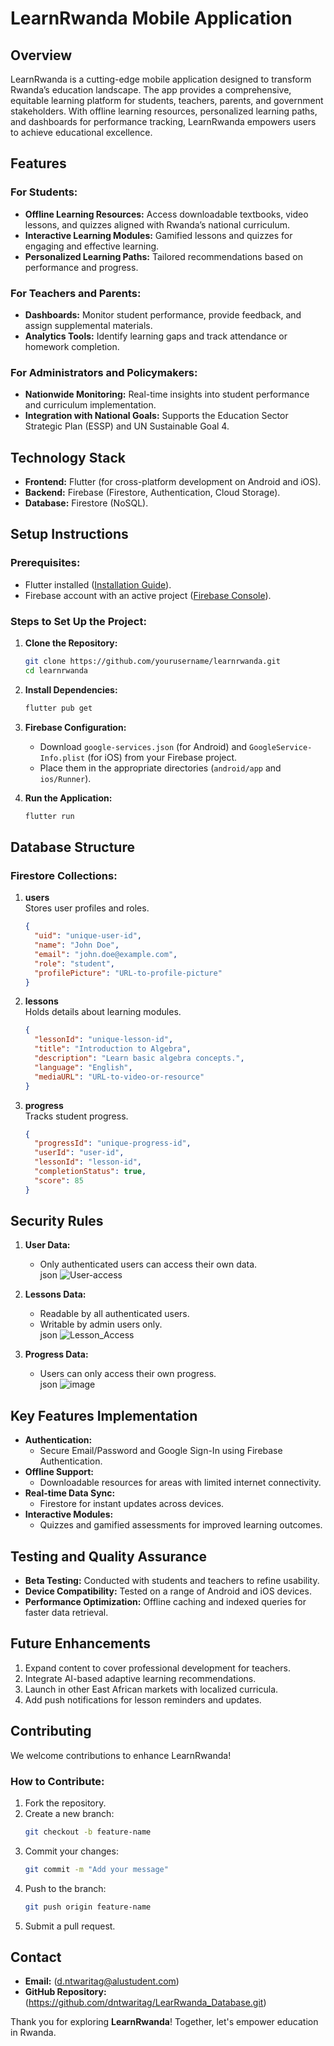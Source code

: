 # **LearnRwanda Mobile Application**  

## **Overview**  
LearnRwanda is a cutting-edge mobile application designed to transform Rwanda’s education landscape. The app provides a comprehensive, equitable learning platform for students, teachers, parents, and government stakeholders. With offline learning resources, personalized learning paths, and dashboards for performance tracking, LearnRwanda empowers users to achieve educational excellence.  


## **Features**  
### **For Students:**  
- **Offline Learning Resources:** Access downloadable textbooks, video lessons, and quizzes aligned with Rwanda’s national curriculum.  
- **Interactive Learning Modules:** Gamified lessons and quizzes for engaging and effective learning.  
- **Personalized Learning Paths:** Tailored recommendations based on performance and progress.  

### **For Teachers and Parents:**  
- **Dashboards:** Monitor student performance, provide feedback, and assign supplemental materials.  
- **Analytics Tools:** Identify learning gaps and track attendance or homework completion.  

### **For Administrators and Policymakers:**  
- **Nationwide Monitoring:** Real-time insights into student performance and curriculum implementation.  
- **Integration with National Goals:** Supports the Education Sector Strategic Plan (ESSP) and UN Sustainable Goal 4.  


## **Technology Stack**  
- **Frontend:** Flutter (for cross-platform development on Android and iOS).  
- **Backend:** Firebase (Firestore, Authentication, Cloud Storage).  
- **Database:** Firestore (NoSQL).  


## **Setup Instructions**  
### **Prerequisites:**  
- Flutter installed ([Installation Guide](https://flutter.dev/docs/get-started/install)).  
- Firebase account with an active project ([Firebase Console](https://console.firebase.google.com)).  

### **Steps to Set Up the Project:**  
1. **Clone the Repository:**  
   ```bash
   git clone https://github.com/yourusername/learnrwanda.git
   cd learnrwanda
   ```

2. **Install Dependencies:**  
   ```bash
   flutter pub get
   ```

3. **Firebase Configuration:**  
   - Download `google-services.json` (for Android) and `GoogleService-Info.plist` (for iOS) from your Firebase project.  
   - Place them in the appropriate directories (`android/app` and `ios/Runner`).  

4. **Run the Application:**  
   ```bash
   flutter run
   ```


## **Database Structure**  
### **Firestore Collections:**  
1. **users**  
   Stores user profiles and roles.  
   ```json
   {
     "uid": "unique-user-id",
     "name": "John Doe",
     "email": "john.doe@example.com",
     "role": "student",
     "profilePicture": "URL-to-profile-picture"
   }
   ```

2. **lessons**  
   Holds details about learning modules.  
   ```json
   {
     "lessonId": "unique-lesson-id",
     "title": "Introduction to Algebra",
     "description": "Learn basic algebra concepts.",
     "language": "English",
     "mediaURL": "URL-to-video-or-resource"
   }
   ```

3. **progress**  
   Tracks student progress.  
   ```json
   {
     "progressId": "unique-progress-id",
     "userId": "user-id",
     "lessonId": "lesson-id",
     "completionStatus": true,
     "score": 85
   }
   ```


## **Security Rules**  
1. **User Data:**  
   - Only authenticated users can access their own data.  
  json
   ![User-access](https://github.com/user-attachments/assets/68efb3f7-1126-4994-96cb-93a6b8b3760b)

2. **Lessons Data:**  
   - Readable by all authenticated users.  
   - Writable by admin users only.  
   json
   ![Lesson_Access](https://github.com/user-attachments/assets/0fe4866b-9022-43ac-9465-98f2ddaa7428)

3. **Progress Data:**  
   - Users can only access their own progress.  
   json
   ![image](https://github.com/user-attachments/assets/ffada77b-b7f2-4cd1-9fb8-8dbf63208ef3)

## **Key Features Implementation**  
- **Authentication:**  
  - Secure Email/Password and Google Sign-In using Firebase Authentication.  
- **Offline Support:**  
  - Downloadable resources for areas with limited internet connectivity.  
- **Real-time Data Sync:**  
  - Firestore for instant updates across devices.  
- **Interactive Modules:**  
  - Quizzes and gamified assessments for improved learning outcomes.  


## **Testing and Quality Assurance**  
- **Beta Testing:** Conducted with students and teachers to refine usability.  
- **Device Compatibility:** Tested on a range of Android and iOS devices.  
- **Performance Optimization:** Offline caching and indexed queries for faster data retrieval.  

## **Future Enhancements**  
1. Expand content to cover professional development for teachers.  
2. Integrate AI-based adaptive learning recommendations.  
3. Launch in other East African markets with localized curricula.  
4. Add push notifications for lesson reminders and updates.  


## **Contributing**  
We welcome contributions to enhance LearnRwanda!  
### **How to Contribute:**  
1. Fork the repository.  
2. Create a new branch:  
   ```bash
   git checkout -b feature-name
   ```
3. Commit your changes:  
   ```bash
   git commit -m "Add your message"
   ```
4. Push to the branch:  
   ```bash
   git push origin feature-name
   ```
5. Submit a pull request.  


## **Contact**  
- **Email:** (d.ntwaritag@alustudent.com)  
- **GitHub Repository:** (https://github.com/dntwaritag/LearRwanda_Database.git)   

Thank you for exploring **LearnRwanda**! Together, let's empower education in Rwanda.  
